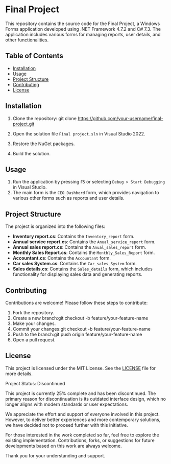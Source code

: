 # Final Project

This repository contains the source code for the Final Project, a Windows Forms application developed using .NET Framework 4.7.2 and C# 7.3. The application includes various forms for managing reports, user details, and other functionalities.

## Table of Contents

- [Installation](#installation)
- [Usage](#usage)
- [Project Structure](#project-structure)
- [Contributing](#contributing)
- [License](#license)

## Installation

1. Clone the repository:
git clone https://github.com/your-username/final-project.git

2. Open the solution file `Final project.sln` in Visual Studio 2022.
3. Restore the NuGet packages.
4. Build the solution.

## Usage

1. Run the application by pressing `F5` or selecting `Debug > Start Debugging` in Visual Studio.
2. The main form is the `CEO_Dashbord` form, which provides navigation to various other forms such as reports and user details.

## Project Structure

The project is organized into the following files:

- **Inventory report.cs**: Contains the `Inventory_report` form.
- **Annual service report.cs**: Contains the `Anual_service_report` form.
- **Annual sales report.cs**: Contains the `Anual_sales_report` form.
- **Monthly Sales Report.cs**: Contains the `Monthly_Sales_Report` form.
- **Accountant.cs**: Contains the `Accountant` form.
- **Car sales System.cs**: Contains the `Car_sales_System` form.
- **Sales details.cs**: Contains the `Sales_details` form, which includes functionality for displaying sales data and generating reports.

## Contributing

Contributions are welcome! Please follow these steps to contribute:

1. Fork the repository.
2. Create a new branch:git checkout -b feature/your-feature-name
3. Make your changes.
4. Commit your changes:git checkout -b feature/your-feature-name
5. Push to the branch:git push origin feature/your-feature-name
6. Open a pull request.

## License

This project is licensed under the MIT License. See the [LICENSE](LICENSE) file for more details.

Project Status: Discontinued

This project is currently 25% complete and has been discontinued. The primary reason for discontinuation is its outdated interface design, which no longer aligns with modern standards or user expectations.

We appreciate the effort and support of everyone involved in this project. However, to deliver better experiences and more contemporary solutions, we have decided not to proceed further with this initiative.

For those interested in the work completed so far, feel free to explore the existing implementation. Contributions, forks, or suggestions for future developments based on this work are always welcome.

Thank you for your understanding and support.



    



    
